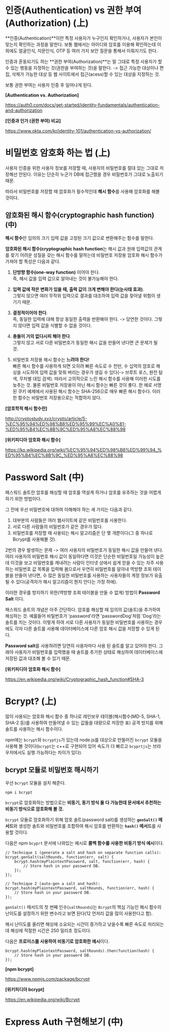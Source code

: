 # 인증(Authentication) vs 권한 부여(Authorization) (上)

**인증(Authentication)**이란 특정 사용자가 누구인지 확인하거나, 사용자가 본인이 맞는지 확인하는 과정을 말한다. 보통 웹에서는 아이디와 암호를 이용해 확인하는데 이외에도 얼굴인식, 지문인식, OTP 등 여러 가지 보안 질문을 통해서 이뤄지기도 한다.

인증과 혼동되기도 하는 **권한 부여(Authorization)**는 말 그대로 특정 사용자가 할 수 있는 행동을 지정하는 것(권한을 부여하는 것)을 말한다. -> 접근 가능한 대상이나 편집, 삭제가 가능한 대상 등 웹 사이트에서 접근(acess)할 수 있는 대상을 지정하는 것.

보통 권한 부여는 사용자 인증 후 일어나게 된다.

**[Authentication vs. Authorization]**

https://auth0.com/docs/get-started/identity-fundamentals/authentication-and-authorization

**[인증과 인가 (권한 부여) 비교]**

https://www.okta.com/kr/identity-101/authentication-vs-authorization/
 
# 비밀번호 암호화 하는 법 (上)

사용자 인증을 위한 사용자 정보를 저장할 때, 사용자의 비밀번호를 절대 있는 그대로 저장해선 안된다. 이유는 단순히 누군가 DB에 접근했을 경우 비밀번호가 그대로 노출되기 때문.

따라서 비밀번호를 저장할 때 암호화가 필수적인데 **해시 함수**를 사용해 암호화를 해볼 것이다.

<!-- 자격 증명(credential)? -->

## 암호화된 해시 함수(cryptographic hash function) (中)

**해시 함수**란 임의의 크기 입력 값을 고정된 크기 값으로 변환해주는 함수를 말한다.

**암호화된 해시 함수(cryptographic hash function**는 해시 값과 원래 입력값의 관계를 찾기 어려운 성질을 갖는 해시 함수를 말하는데 비밀번호 저장용 암호화 해시 함수가 가져야 할 특성은 다음과 같다.

1. **단방향 함수(one-way function)** 이어야 한다. <br> 즉, 해시 값을 입력 값으로 알아내는 것이 불가능해야 한다.
   
2. **입력 값에 작은 변화가 있을 때, 출력 값이 크게 변해야 한다(눈사태 효과)**. <br> 그렇지 않으면 여러 무작위 입력으로 결과를 대조하여 입력 값을 찾아낼 위험이 생기기 때문.  
   
3. **결정적이어야 한다**. <br> 즉, 동일한 입력에 대해 항상 동일한 출력을 반환해야 한다. -> 당연한 것이다. 그렇지 않다면 입력 값을 식별할 수 없을 것이다.
   
4. **충돌이 거의 없다시피 해야 한다**. <br> 그렇지 않고 서로 다른 비밀번호가 동일한 해시 값을 만들어 낸다면 큰 문제가 될 것.
   
5. 비밀번호 저장용 해시 함수는 **느려야 한다!** <br> 빠른 해시 함수를 사용하게 되면 오히려 빠른 속도로 수 천만, 수 십억의 암호로 해싱을 시도하여 입력 값을 맞춰 버리는 경우가 생길 수 있다(-> 브루트 포스, 완전 탐색, 무차별 대입 검색). 따라서 고의적으로 느린 해시 함수를 사용해 이러한 시도를 늦추는 것. 물론 비밀번호 저장용이 아닌 해시 함수는 빠른 것이 좋다. 한 예로 서명된 쿠키 예제에서 사용된 해시 함수는 SHA-256으로 매우 빠른 해시 함수다. 이러한 함수는 비밀번호 저장용으로는 적합하지 않다.



**[암호학적 해시 함수란]**

http://cryptostudy.xyz/crypto/article/5-%EC%95%94%ED%98%B8%ED%95%99%EC%A0%81-%ED%95%B4%EC%8B%9C%ED%95%A8%EC%88%98


**[위키피디아 암호화 해시 함수]**

https://ko.wikipedia.org/wiki/%EC%95%94%ED%98%B8%ED%99%94_%ED%95%B4%EC%8B%9C_%ED%95%A8%EC%88%98

# Password Salt (中)

패스워드 솔트란 암호를 해싱할 때 암호를 역설계 하거나 암호를 유추하는 것을 어렵게 하기 위한 방법이다.

그 전에 우선 비밀번호에 대하여 이해해야 하는 세 가지는 다음과 같다.

1. 대부분의 사람들은 여러 웹사이트에 같은 비밀번호를 사용한다.
2. 서로 다른 사람들의 비밀번호가 같은 경우가 많다.
3. 비밀번호를 저장할 때 사용되는 해시 알고리즘은 단 몇 개뿐이다(그 중 하나로 Bcrypt를 사용해볼 것). 

2번의 경우 발생하는 문제 -> 여러 사용자의 비밀번호가 동일한 해시 값을 만들어 낸다. 여러 사용자의 비밀번호 해시 값이 동일하다면 이것은 단순한 비밀번호일 가능성이 높은데 이것을 보고 비밀번호를 캐내려는 사람이 인터넷 상에서 쉽게 얻을 수 있는 자주 사용하는 비밀번호 값 목록을 입력해 봄으로서 우연히 비밀번호를 알아내 역방향 조회 테이블을 만들어 낸다면, 수 많은 동일한 비밀번호를 사용하는 사용자들의 계정 정보가 유출 될 수 있다(공격자가 해시 알고리즘이 뭔지 안다는 가정 하에).

이러한 경우를 방지하기 위한(역방향 조회 테이블을 만들 수 없게) 방법이 **Password Salt** 이다.

패스워드 솔트의 개념은 아주 간단하다. 암호를 해싱할 때 임의의 값(솔트)을 추가하여 해싱하는 것. 예를들어 비밀번호가 'password'라면 'passwordDog'처럼 'Dog'라는 솔트를 치는 것이다. 이렇게 하여 서로 다른 사용자가 동일한 비밀번호를 사용하는 경우에도 각자 다른 솔트를 사용해 데이터베이스에 다른 암호 해시 값을 저장할 수 있게 된다.

**Password salt**를 사용하려면 당연히 사용자마다 사용 된 솔트를 알고 있어야 한다. 그래야 사용자가 비밀번호를 입력했을 때 솔트를 추가한 상태로 해싱하여 데이터베이스에 저장된 값과 대조해 볼 수 있기 때문.


**[위키피디아 암호화 해시 함수]**

https://en.wikipedia.org/wiki/Cryptographic_hash_function#SHA-3


# Bcrypt? (上)

많이 사용되는 암호화 해시 함수 중 하나로 레인보우 테이블(해시함수(MD-5, SHA-1, SHA-2 등)를 사용하여 만들어낼 수 있는 값들을 대량으로 저장한 표) 공격 방지를 위해 솔트를 사용하는 해시 함수이다. 

npm에는 `bcrypt`와 `bcryptjs`가 있는데 node.js를 대상으로 만들어진 `bcrypt` 모듈을 사용해 볼 것이다(`bcrypt`는 c++로 구현되어 있어 속도가 더 빠르고 `bcyprtjs`는 브라우저에서도 실행 가능하다는 차이가 있다).


## bcrypt 모듈로 비밀번호 해시하기

우선 `bcrypt` 모듈을 설치 해준다.

```
npm i bcrypt
```

`bcrypt`로 암호화하는 방법으로는 **비동기, 동기 방식 둘 다 가능한데 문서에서 추천하는 비동기 방식으로 암호화해 볼 것.**

`bcrypt` 모듈로 암호화하기 위해 암호 솔트(password salt)를 생성하는 **`genSalt()` 메서드**와 생성한 솔트와 비밀번호를 조합하여 해시 암호를 반환하는 **`hash()` 메서드**를 사용할 것이다.

다음은 npm `bcyprt` 문서에 나와있는 예시로 **콜백 함수를 사용한 비동기 방식 예시**이다.

```
// Technique 1 (generate a salt and hash on separate function calls):
bcrypt.genSalt(saltRounds, function(err, salt) {
    bcrypt.hash(myPlaintextPassword, salt, function(err, hash) {
        // Store hash in your password DB.
    });
});

// Technique 2 (auto-gen a salt and hash):
bcrypt.hash(myPlaintextPassword, saltRounds, function(err, hash) {
    // Store hash in your password DB.
});
```

`genSalt()` 메서드의 첫 번째 인수(`saltRounds`)는 `Bcrypt`의 핵심 기능인 해시 함수의 난이도를 설정하기 위한 변수라고 보면 된다(12 언저리 값을 많이 사용한다고 함).

<!-- 난이도를 설정한다는 게 구체적으로 뭐지? -->

해시 난이도를 올리면 해싱에 소요되는 시간이 증가하고 낮을수록 빠른 속도로 처리되는데 해싱에 적절한 시간은 250 밀리초 정도이다.

다음은 **프로미스를 사용하여 비동기로 암호화한 예시**이다.

```
bcrypt.hash(myPlaintextPassword, saltRounds).then(function(hash) {
    // Store hash in your password DB.
});
```

**[npm bcrypt]**

https://www.npmjs.com/package/bcrypt

**[위키피디아 bcrypt]**

https://en.wikipedia.org/wiki/Bcrypt

# Express Auth 구현해보기 (中)